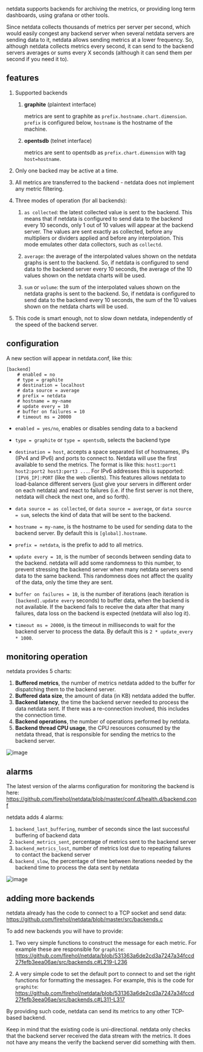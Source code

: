 netdata supports backends for archiving the metrics, or providing long term dashboards, using grafana or other tools.

Since netdata collects thousands of metrics per server per second, which would easily congest any backend server when several netdata servers are sending data to it, netdata allows sending metrics at a lower frequency. So, although netdata collects metrics every second, it can send to the backend servers averages or sums every X seconds (although it can send them per second if you need it to).

## features

1. Supported backends

   1. **graphite** (plaintext interface)

      metrics are sent to graphite as `prefix.hostname.chart.dimension`. `prefix` is configured below, `hostname` is the hostname of the machine.

   2. **opentsdb** (telnet interface)

      metrics are sent to opentsdb as `prefix.chart.dimension` with tag `host=hostname`.

2. Only one backed may be active at a time.

3. All metrics are transferred to the backend - netdata does not implement any metric filtering.

4. Three modes of operation (for all backends):

   1. `as collected`: the latest collected value is sent to the backend. This means that if netdata is configured to send data to the backend every 10 seconds, only 1 out of 10 values will appear at the backend server. The values are sent exactly as collected, before any multipliers or dividers applied and before any interpolation. This mode emulates other data collectors, such as `collectd`.

   2. `average`: the average of the interpolated values shown on the netdata graphs is sent to the backend. So, if netdata is configured to send data to the backend server every 10 seconds, the average of the 10 values shown on the netdata charts will be used.

   3. `sum` or `volume`: the sum of the interpolated values shown on the netdata graphs is sent to the backend. So, if netdata is configured to send data to the backend every 10 seconds, the sum of the 10 values shown on the netdata charts will be used.

5. This code is smart enough, not to slow down netdata, independently of the speed of the backend server.

## configuration

A new section will appear in netdata.conf, like this:

```
[backend]
	# enabled = no
	# type = graphite
	# destination = localhost
	# data source = average
	# prefix = netdata
	# hostname = my-name
	# update every = 10
	# buffer on failures = 10
	# timeout ms = 20000
```

- `enabled = yes/no`, enables or disables sending data to a backend

- `type = graphite` or `type = opentsdb`, selects the backend type

- `destination = host`, accepts a space separated list of hostnames, IPs (IPv4 and IPv6) and ports to connect to. Netdata will use the first available to send the metrics. The format is like this: `host1:port1 host2:port2 host3:port3 ...`. For IPv6 addresses this is supported: `[IPV6_IP]:PORT` (like the web clients). This features allows netdata to load-balance different servers (just give your servers in different order on each netdata) and react to failures (i.e. if the first server is not there, netdata will check the next one, and so forth).

- `data source = as collected`, or `data source = average`, or `data source = sum`, selects the kind of data that will be sent to the backend.

- `hostname = my-name`, is the hostname to be used for sending data to the backend server. By default this is `[global].hostname`.

- `prefix = netdata`, is the prefix to add to all metrics.

- `update every = 10`, is the number of seconds between sending data to the backend. netdata will add some randomness to this number, to prevent stressing the backend server when many netdata servers send data to the same backend. This randomness does not affect the quality of the data, only the time they are sent.

- `buffer on failures = 10`, is the number of iterations (each iteration is `[backend].update every` seconds) to buffer data, when the backend is not available. If the backend fails to receive the data after that many failures, data loss on the backend is expected (netdata will also log it).

- `timeout ms = 20000`, is the timeout in milliseconds to wait for the backend server to process the data. By default this is `2 * update_every * 1000`.

## monitoring operation

netdata provides 5 charts:

1. **Buffered metrics**, the number of metrics netdata added to the buffer for dispatching them to the backend server.
2. **Buffered data size**, the amount of data (in KB) netdata added the buffer.
3. **Backend latency**, the time the backend server needed to process the data netdata sent. If there was a re-connection involved, this includes the connection time.
4. **Backend operations**, the number of operations performed by netdata.
5. **Backend thread CPU usage**, the CPU resources consumed by the netdata thread, that is responsible for sending the metrics to the backend server.

![image](https://cloud.githubusercontent.com/assets/2662304/20463536/eb196084-af3d-11e6-8ee5-ddbd3b4d8449.png)

## alarms

The latest version of the alarms configuration for monitoring the backend is here: https://github.com/firehol/netdata/blob/master/conf.d/health.d/backend.conf

netdata adds 4 alarms:

1. `backend_last_buffering`, number of seconds since the last successful buffering of backend data
2. `backend_metrics_sent`, percentage of metrics sent to the backend server
3. `backend_metrics_lost`, number of metrics lost due to repeating failures to contact the backend server
4. `backend_slow`, the percentage of time between iterations needed by the backend time to process the data sent by netdata

![image](https://cloud.githubusercontent.com/assets/2662304/20463779/a46ed1c2-af43-11e6-91a5-07ca4533cac3.png)

## adding more backends

netdata already has the code to connect to a TCP socket and send data: https://github.com/firehol/netdata/blob/master/src/backends.c

To add new backends you will have to provide:

1. Two very simple functions to construct the message for each metric. For example these are responsible for `graphite`: https://github.com/firehol/netdata/blob/531363a6de2cd3a7247a34fccd27fefb3eea06ae/src/backends.c#L219-L236

2. A very simple code to set the default port to connect to and set the right functions for formatting the messages. For example, this is the code for `graphite`: https://github.com/firehol/netdata/blob/531363a6de2cd3a7247a34fccd27fefb3eea06ae/src/backends.c#L311-L317

By providing such code, netdata can send its metrics to any other TCP-based backend.

Keep in mind that the existing code is uni-directional. netdata only checks that the backend server received the data stream with the metrics. It does not have any means the verify the backend server did something with them.